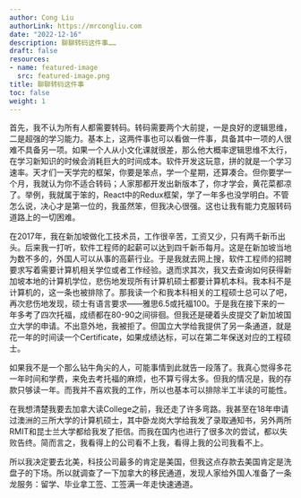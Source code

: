 ```yaml
---
author: Cong Liu
authorLink: https://mrcongliu.com
date: "2022-12-16"
description: 聊聊转码这件事……
draft: false
resources:
- name: featured-image
  src: featured-image.png
title: 聊聊转码这件事
toc: false
weight: 1
---
```


首先，我不认为所有人都需要转码。转码需要两个大前提，一是良好的逻辑思维，二是超强的学习能力。基本上，这两件事也可以看做一件事，具备其中一项的人很难不具备另一项。如果一个人从小文化课就很差，那么他大概率逻辑思维不太行，在学习新知识的时候会消耗巨大的时间成本。软件开发这玩意，拼的就是一个学习速率。天才们一天学完的框架，你要是笨点，学一个星期，还算凑合。但你要学一个月，我就认为你不适合转码；人家那都开发出新版本了，你才学会，黄花菜都凉了。举例，我就属于笨的，React中的Redux框架，学了一年多也没学明白。不管怎么说，决心才是第一位的，我虽然笨，但我决心很强。这也让我有能力克服转码道路上的一切困难。

在2017年，我在新加坡做化工技术员，工作很辛苦，工资又少，只有两千新币出头。后来我一打听，软件工程师的起薪可以达到四千新币每月。这是在新加坡当地为数不多的，外国人可以从事的高薪行业。于是我就去网上搜，软件工程师的招聘要求写着需要计算机相关学位或者工作经验。退而求其次，我又去查询如何获得新加坡本地的计算机学位，悲伤地发现所有计算机硕士都要计算机本科。我本科不是计算机的，这一条也被排除了。那我读一个和我本科相关的工程硕士总可以了吧，再次悲伤地发现，硕士有语言要求——雅思6.5或托福100。于是我在接下来的一年多考了四次托福，成绩都在80-90之间徘徊。但我还是硬着头皮提交了新加坡国立大学的申请。不出意外地，我被拒了。但国立大学给我提供了另一条通道，就是花一年的时间读一个Certificate，如果成绩达标，可以在第二年保送对应的工程硕士。

如果我不是一个那么钻牛角尖的人，可能事情到此就告一段落了。我真心觉得多花一年时间和学费，来免去考托福的麻烦，也不算亏得太多。但我的情况是，我的存款只够读一年。而我并不喜欢我的工作，所以也基本可以排除半工半读的可能性。

在我想清楚我要去加拿大读College之前，我还走了许多弯路。我甚至在18年申请过澳洲的三所大学的计算机硕士，其中卧龙岗大学给我发了录取通知书，另外两所RMIT和昆士兰大学都给我发了拒信。而我在国内也进行了很多次的尝试，都以失败告终。简而言之，我看得上的公司看不上我，看得上我的公司我看不上。

所以我决定要去北美，科技公司最多的肯定是美国，但我这点存款去美国肯定是洗盘子的下场。所以就调查了一下加拿大的移民通道，发现人家给外国人准备了一条龙服务：留学、毕业拿工签、工签满一年走快速通道。

